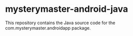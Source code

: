 # mysterymaster-android-java
This repository contains the Java source code for the com.mysterymaster.androidapp package.

